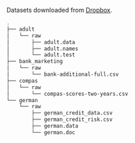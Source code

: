 Datasets downloaded from [Dropbox](https://www.dropbox.com/s/4m26g7gfgp9mimr/datasets.zip?dl=0).

```bash
.
├── adult
│   └── raw
│       ├── adult.data
│       ├── adult.names
│       └── adult.test
├── bank_marketing
│   └── raw
│       └── bank-additional-full.csv
├── compas
│   └── raw
│       └── compas-scores-two-years.csv
└── german
    └── raw
        ├── german_credit_data.csv
        ├── german_credit_risk.csv
        ├── german.data
        └── german.doc
```